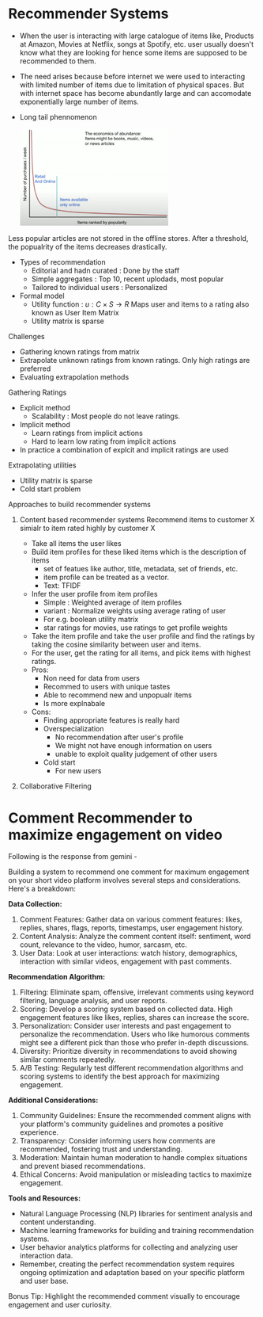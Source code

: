 # Recommender Systems

- When the user is interacting with large catalogue of items like, Products at Amazon, Movies at Netflix, songs at Spotify, etc. user usually doesn't
know what they are looking for hence some items are supposed to be recommended to them.
- The need arises because before internet we were used to interacting with limited number of items due to limitation of physical spaces. But with internet
space has become abundantly large and can accomodate exponentially large number of items.
- Long tail phennomenon

  <img src="ML system design/long tail.png" width="300">
Less popular articles are not stored in the offline stores. After a threshold, the popualrity of the items decreases drastically.
- Types of recommendation
  - Editorial and hadn curated : Done by the staff
  - Simple aggregates : Top 10, recent uplodads, most popular
  - Tailored to individual users : Personalized
- Formal model
  - Utility function : $u: C \times S \rightarrow R$ Maps user and items to a rating also known as User Item Matrix
  - Utility matrix is sparse

Challenges
- Gathering known ratings from matrix
- Extrapolate unknown ratings from known ratings. Only high ratings are preferred
- Evaluating extrapolation methods

Gathering Ratings
- Explicit method
  - Scalability : Most people do not leave ratings.
- Implicit method
  - Learn ratings from implicit actions
  - Hard to learn low rating from implicit actions
- In practice a combination of explcit and implicit ratings are used

Extrapolating utilities
- Utility matrix is sparse
- Cold start problem

Approaches to build recommender systems
1. Content based recommender systems
    Recommend items to customer X simialr to item rated highly by customer X
    - Take all items the user likes
    - Build item profiles for these liked items which is the description of items
        - set of featues like author, title, metadata, set of friends, etc.
        - item profile can be treated as a vector.
        - Text: TFIDF
    - Infer the user profile from item profiles
      - Simple : Weighted average of item profiles
      - variant : Normalize weights using average rating of user
      - For e.g. boolean utility matrix
      - star ratings for movies, use ratings to get profile weights
    - Take the item profile and take the user profile and find the ratings by taking the cosine similarity between user and items.
    - For the user, get the rating for all items, and pick items with highest ratings.
    - Pros:
      - Non need for data from users
      - Recommed to users with unique tastes
      - Able to recommend new and unpopualr items
      - Is more explnabale
    - Cons:
      - Finding appropriate features is really hard
      - Overspecialization
        - No recommendation after user's profile
        - We might not have enough information on users
        - unable to exploit quality judgement of other users
      - Cold start
        - For new users
      
 2. Collaborative Filtering 



# Comment Recommender to maximize engagement on video

Following is the response from gemini - 

Building a system to recommend one comment for maximum engagement on your short video platform involves several steps and considerations. Here's a breakdown:

**Data Collection:**
  1. Comment Features: Gather data on various comment features: likes, replies, shares, flags, reports, timestamps, user engagement history.
  2. Content Analysis: Analyze the comment content itself: sentiment, word count, relevance to the video, humor, sarcasm, etc.
  3. User Data: Look at user interactions: watch history, demographics, interaction with similar videos, engagement with past comments.

**Recommendation Algorithm:**
  1. Filtering: Eliminate spam, offensive, irrelevant comments using keyword filtering, language analysis, and user reports.
  2. Scoring: Develop a scoring system based on collected data. High engagement features like likes, replies, shares can increase the score.
  3. Personalization: Consider user interests and past engagement to personalize the recommendation. Users who like humorous comments might see a different pick than those who prefer in-depth discussions.
  4. Diversity: Prioritize diversity in recommendations to avoid showing similar comments repeatedly.
  5. A/B Testing: Regularly test different recommendation algorithms and scoring systems to identify the best approach for maximizing engagement.

**Additional Considerations:**
  1. Community Guidelines: Ensure the recommended comment aligns with your platform's community guidelines and promotes a positive experience.
  2. Transparency: Consider informing users how comments are recommended, fostering trust and understanding.
  3. Moderation: Maintain human moderation to handle complex situations and prevent biased recommendations.
  4. Ethical Concerns: Avoid manipulation or misleading tactics to maximize engagement.

**Tools and Resources:**
  - Natural Language Processing (NLP) libraries for sentiment analysis and content understanding.
  - Machine learning frameworks for building and training recommendation systems.
  - User behavior analytics platforms for collecting and analyzing user interaction data.
  - Remember, creating the perfect recommendation system requires ongoing optimization and adaptation based on your specific platform and user base.

Bonus Tip: Highlight the recommended comment visually to encourage engagement and user curiosity.
